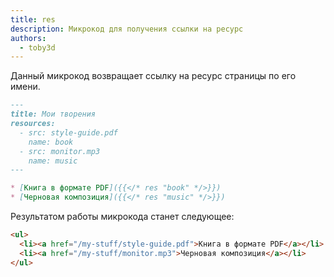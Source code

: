 ```yaml
---
title: res
description: Микрокод для получения ссылки на ресурс
authors:
  - toby3d
---
```

Данный микрокод возвращает ссылку на ресурс страницы по его имени.

```markdown
---
title: Мои творения
resources:
  - src: style-guide.pdf
    name: book
  - src: monitor.mp3
    name: music
---

* [Книга в формате PDF]({{</* res "book" */>}})
* [Черновая композиция]({{</* res "music" */>}})
```

Результатом работы микрокода станет следующее:

```html
<ul>
  <li><a href="/my-stuff/style-guide.pdf">Книга в формате PDF</a></li>
  <li><a href="/my-stuff/monitor.mp3">Черновая композиция</a></li>
</ul>
```
